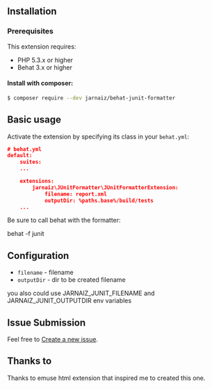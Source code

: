 ## Installation

### Prerequisites

This extension requires:

* PHP 5.3.x or higher
* Behat 3.x or higher

#### Install with composer:

```bash
$ composer require --dev jarnaiz/behat-junit-formatter
```

## Basic usage

Activate the extension by specifying its class in your `behat.yml`:

```json
# behat.yml
default:
    suites:
    ...

    extensions:
        jarnaiz\JUnitFormatter\JUnitFormatterExtension:
            filename: report.xml
            outputDir: %paths.base%/build/tests
    ...
```

Be sure to call behat with the formatter:

behat -f junit

## Configuration

* `filename` - filename
* `outputDir` - dir to be created filename

you also could use JARNAIZ_JUNIT_FILENAME and JARNAIZ_JUNIT_OUTPUTDIR env variables

## Issue Submission

Feel free to [Create a new issue](https://github.com/j-arnaiz/behat-junit-formatter/issues/new).

## Thanks to

Thanks to emuse html extension that inspired me to created this one.
